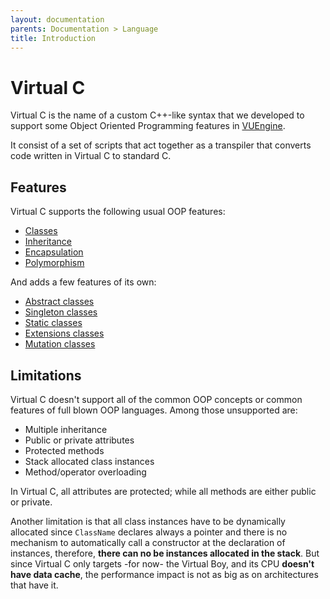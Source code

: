 ```yaml
---
layout: documentation
parents: Documentation > Language
title: Introduction
---
```


# Virtual C

Virtual C is the name of a custom C++-like syntax that we developed to support some Object Oriented Programming features in [VUEngine](https://github.com/VUEngine/VUEngine-Core).

It consist of a set of scripts that act together as a transpiler that converts code written in Virtual C to standard C.

## Features

Virtual C supports the following usual OOP features:

- [Classes](../syntax/)
- [Inheritance](../features/#Inheritance)
- [Encapsulation](../features/#encapsulation)
- [Polymorphism](../features/#polymorphism)

And adds a few features of its own:

- [Abstract classes](../custom-features/#abstract-classes)
- [Singleton classes](../custom-features/#singleton-classes)
- [Static classes](../custom-features/#static-classes)
- [Extensions classes](../custom-features/#extensions-classes)
- [Mutation classes](../custom-features/#mutation-classes)

## Limitations

Virtual C doesn't support all of the common OOP concepts or common features of full blown OOP languages. Among those unsupported are:

- Multiple inheritance
- Public or private attributes
- Protected methods
- Stack allocated class instances
- Method/operator overloading

In Virtual C, all attributes are protected; while all methods are either public or private.

Another limitation is that all class instances have to be dynamically allocated since `ClassName` declares always a pointer and there is no mechanism to automatically call a constructor at the declaration of instances, therefore, **there can no be instances allocated in the stack**. But since Virtual C only targets -for now- the Virtual Boy, and its CPU **doesn't have data cache**, the performance impact is not as big as on architectures that have it.
